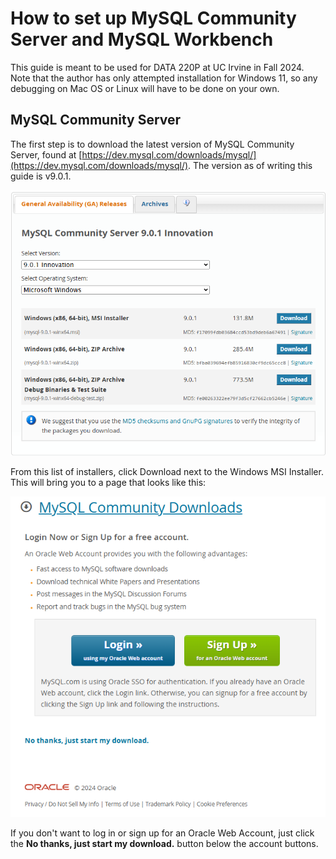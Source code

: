 # How to set up MySQL Community Server and MySQL Workbench
This guide is meant to be used for DATA 220P at UC Irvine in Fall 2024. Note that the author has only attempted installation for Windows 11, so any debugging on Mac OS or Linux will have to be done on your own.

## MySQL Community Server
The first step is to download the latest version of MySQL Community Server, found at [https://dev.mysql.com/downloads/mysql/](https://dev.mysql.com/downloads/mysql/). The version as of writing this guide is v9.0.1.

![MySQL Community Server 9.0.1 Innovation Installers: Windows MSI Installer is what you want](Images/MySQL_Server_Installers.png)

From this list of installers, click Download next to the Windows MSI Installer. This will bring you to a page that looks like this:

![No thanks, just start my download](Images/No_thanks.png)

If you don't want to log in or sign up for an Oracle Web Account, just click the **No thanks, just start my download.** button below the account buttons.